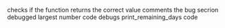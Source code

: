 checks if the function returns the correct value
comments the bug secrion
debugged largest number code
debugs print_remaining_days code
